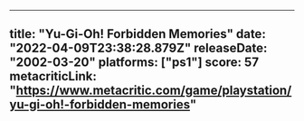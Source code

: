 
---
title: "Yu-Gi-Oh! Forbidden Memories"
date: "2022-04-09T23:38:28.879Z"
releaseDate: "2002-03-20"
platforms: ["ps1"]
score: 57
metacriticLink: "https://www.metacritic.com/game/playstation/yu-gi-oh!-forbidden-memories"
---
